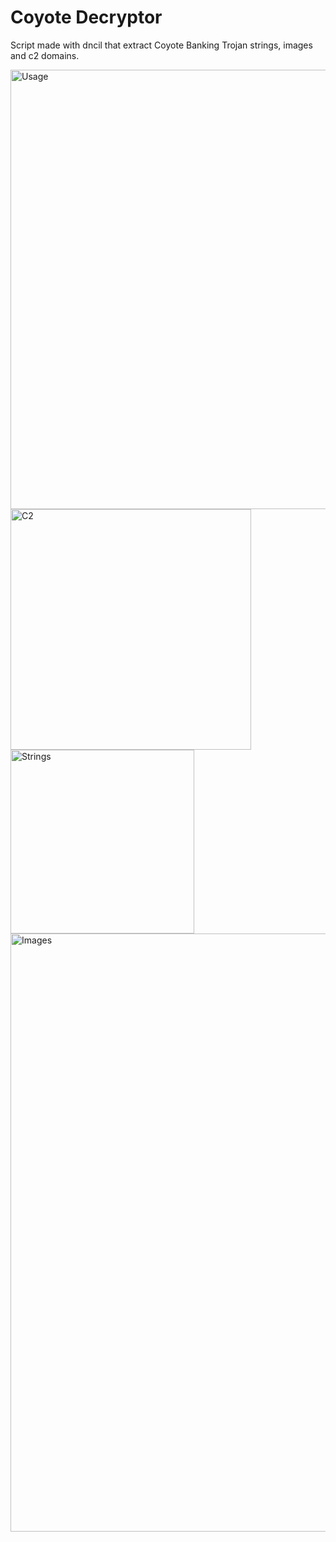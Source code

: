 # Coyote Decryptor
Script made with dncil that extract Coyote Banking Trojan strings, images and c2 domains.

<img width="703" alt="Usage" src="https://github.com/basyron/coyote_decryptor/assets/34627399/98a08aa6-328c-4154-aab4-3ad6ea54f2cf">
<img width="385" alt="C2" src="https://github.com/basyron/coyote_decryptor/assets/34627399/ac0ab931-94fc-45d5-be55-6178b1d36c37">
<img width="294" alt="Strings" src="https://github.com/basyron/coyote_decryptor/assets/34627399/b027cd70-d5aa-405e-a96e-8686437e720d">
<img width="957" alt="Images" src="https://github.com/basyron/coyote_decryptor/assets/34627399/34be29f3-7831-485e-95bc-0f15bf67ee7d">
